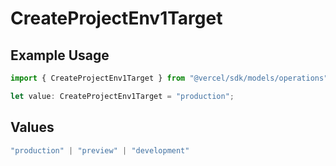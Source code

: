 # CreateProjectEnv1Target

## Example Usage

```typescript
import { CreateProjectEnv1Target } from "@vercel/sdk/models/operations";

let value: CreateProjectEnv1Target = "production";
```

## Values

```typescript
"production" | "preview" | "development"
```